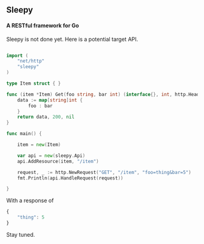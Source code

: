 ## Sleepy

#### A RESTful framework for Go

Sleepy is not done yet.  Here is a potential target API.

```go

import (
    "net/http"
    "sleepy"
)

type Item struct { }

func (item *Item) Get(foo string, bar int) (interface{}, int, http.Headers) {
    data := map[string]int {
        foo : bar
    }
    return data, 200, nil
}

func main() {

    item = new(Item)

    var api = new(sleepy.Api)
    api.AddResource(item, "/item")

    request, _ := http.NewRequest("GET", "/item", "foo=thing&bar=5")
    fmt.Println(api.HandleRequest(request))

}
```

With a response of

```javascript
{
    "thing": 5
}
```

Stay tuned.
